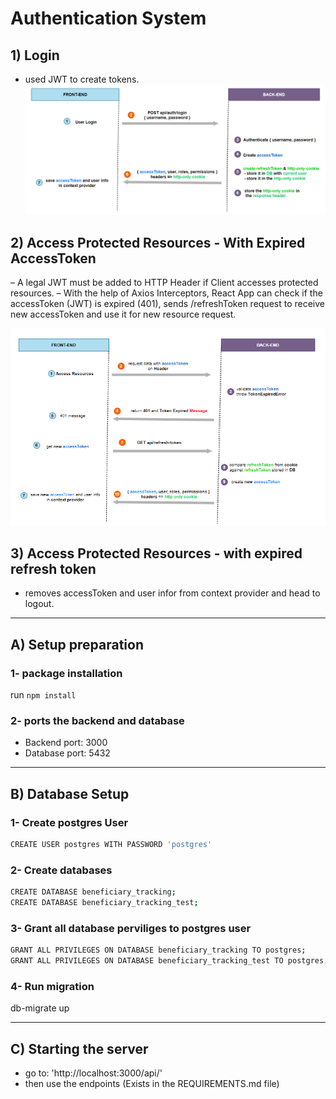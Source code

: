 # Authentication System

## 1) Login
* used JWT to create tokens.
![Screenshot](images/login_flowchart.png)

## 2) Access Protected Resources - With Expired AccessToken
– A legal JWT must be added to HTTP Header if Client accesses protected resources.
– With the help of Axios Interceptors, React App can check if the accessToken (JWT) is expired (401), sends /refreshToken request to receive new accessToken and use it for new resource request.

![screenshot](images/Access%20Protected%20Resources%20-%20with%20expired%20access%20token.png)

## 3) Access Protected Resources - with expired refresh token
- removes accessToken and user infor from context provider and head to logout.



---
## A) Setup preparation
### 1- package installation
run `npm install`

### 2- ports the backend and database
* Backend port: 3000
* Database port: 5432

-----

## B) Database Setup

### 1- Create postgres User
```sh
CREATE USER postgres WITH PASSWORD 'postgres'
```


### 2- Create databases
```sh
CREATE DATABASE beneficiary_tracking;
CREATE DATABASE beneficiary_tracking_test;
```

### 3- Grant all database perviliges to postgres user
```sh
GRANT ALL PRIVILEGES ON DATABASE beneficiary_tracking TO postgres;
GRANT ALL PRIVILEGES ON DATABASE beneficiary_tracking_test TO postgres;
```

### 4- Run migration
db-migrate up


----

## C) Starting the server

* go to: 'http://localhost:3000/api/'
* then use the endpoints (Exists in the REQUIREMENTS.md file)